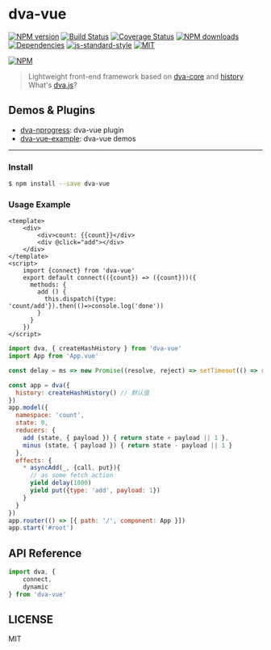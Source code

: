 # dva-vue

[![NPM version](https://img.shields.io/npm/v/dva-vue.svg?style=flat)](https://npmjs.org/package/dva-vue)
[![Build Status](https://img.shields.io/travis/jetsly/dva-vue.svg?style=flat)](https://travis-ci.org/jetsly/dva-vue)
[![Coverage Status](https://img.shields.io/coveralls/jetsly/dva-vue.svg?style=flat)](https://coveralls.io/r/jetsly/dva-vue)
[![NPM downloads](http://img.shields.io/npm/dm/dva-vue.svg?style=flat)](https://npmjs.org/package/dva-vue)
[![Dependencies](https://david-dm.org/jetsly/dva-vue/status.svg)](https://david-dm.org/jetsly/dva-vue)
[![js-standard-style](https://img.shields.io/badge/code%20style-standard-brightgreen.svg)](http://standardjs.com)
[![MIT](https://img.shields.io/dub/l/vibe-d.svg?style=flat-square)](http://opensource.org/licenses/MIT)

[![NPM](https://nodei.co/npm/dva-vue.png?downloads=true&downloadRank=true&stars=true)](https://nodei.co/npm/dva-vue/)

> Lightweight front-end framework based on [dva-core](https://github.com/dvajs/dva/tree/master/packages/dva-core) and [history](https://github.com/ReactTraining/history)    
> What's [dva.js](https://dvajs.com/)? 

## Demos & Plugins

- [dva-nprogress](https://github.com/Jetsly/dva-vue/tree/master/packages/dva-nprogress): dva-vue plugin
- [dva-vue-example](https://github.com/Jetsly/dva-vue/tree/master/packages/dva-vue-example): dva-vue demos

---

### Install

```bash
$ npm install --save dva-vue
```

### Usage Example

```App.vue
<template>
    <div>
        <div>count: {{count}}</div>
        <div @click="add"></div>
    </div>
</template>
<script>
    import {connect} from 'dva-vue'
    export default connect(({count}) => ({count}))({
      methods: {
        add () {
          this.dispatch({type: 'count/add'}).then(()=>console.log('done'))
        }
      } 
    })
</script>
```
```javascript
import dva, { createHashHistory } from 'dva-vue'
import App from 'App.vue'

const delay = ms => new Promise((resolve, reject) => setTimeout(() => resolve(), ms))

const app = dva({
  history: createHashHistory() // 默认值
})
app.model({
  namespace: 'count',
  state: 0,
  reducers: {
    add (state, { payload }) { return state + payload || 1 },
    minus (state, { payload }) { return state - payload || 1 }
  },
  effects: {
    * asyncAdd(_, {call, put}){
      // as some fetch action
      yield delay(1000)
      yield put({type: 'add', payload: 1})
    }
  }
})
app.router(() => [{ path: '/', component: App }])
app.start('#root')
```

## API Reference

```javascript
import dva, { 
    connect,
    dynamic
} from 'dva-vue'
```


## LICENSE

MIT